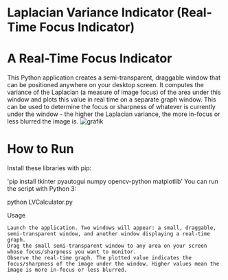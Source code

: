 # Laplacian Variance Indicator (Real-Time Focus Indicator)
# A Real-Time Focus Indicator
 
This Python application creates a semi-transparent, draggable window that can be positioned anywhere on your desktop screen. It computes the variance of the Laplacian (a measure of image focus) of the area under this window and plots this value in real time on a separate graph window. This can be used to determine the focus or sharpness of whatever is currently under the window - the higher the Laplacian variance, the more in-focus or less blurred the image is.
![grafik](https://github.com/derbengale/Laplacian-Variance-Indicator/assets/28060331/df2295cc-9b2a-49b7-9653-9949850b7b80)

# How to Run
Install these libraries with pip:

'pip install tkinter pyautogui numpy opencv-python matplotlib'
You can run the script with Python 3:

python LVCalculator.py

Usage

    Launch the application. Two windows will appear: a small, draggable, semi-transparent window, and another window displaying a real-time graph.
    Drag the small semi-transparent window to any area on your screen whose focus/sharpness you want to monitor.
    Observe the real-time graph. The plotted value indicates the focus/sharpness of the image under the window. Higher values mean the image is more in-focus or less blurred.
